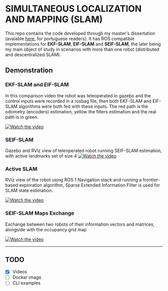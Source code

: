 
# SIMULTANEOUS LOCALIZATION AND MAPPING (SLAM)

This repo contains the code developed through my master's dissertation (avaiable [here](https://github.com/wvmcastro/dissertacao-mestrado/blob/main/tese.pdf), for portuguese readers). It has ROS compatible implementations for **EKF-SLAM**, **EIF-SLAM** and **SEIF-SLAM**, the later being my main object of study in scenarios with more than one robot (distributed and descentralized SLAM).

## Demonstration

### EKF-SLAM and EIF-SLAM
In this comparison video the robot was teleoperated in gazebo and the control inputs were recorded in a rosbag file, then both EKF-SLAM and EIF-SLAM algorithms were both fed with these inputs. The red path is the odometry (encoders) estimation, yellow the filters estimation and the real path is in green.

[![Watch the video](https://user-images.githubusercontent.com/12619298/232341967-4dd16944-a9e9-4d41-ac31-15cfefebd8fe.png)](https://www.youtube.com/watch?v=X6Tk1kcKhoI)

### SEIF-SLAM
Gazebo and RViz view of teleoperated robot running SEIF-SLAM estimation, with active landmarks set of size 4
[![Watch the video](https://user-images.githubusercontent.com/12619298/232776794-fc6a168b-2801-491c-92a4-f5b5e6302ce4.png)](https://www.youtube.com/watch?v=EpC5KOj4ka0)

### Active SLAM
RViz view of the robot using ROS 1 Navigation stack and running a frontier-based exploration algorithm, Sparse Extended Information Filter is used for SLAM state estimation.

[![Watch the video](https://user-images.githubusercontent.com/12619298/233078495-cb4df1de-a1e1-42be-b869-a7fee1a90894.png)](https://www.youtube.com/watch?v=jofORd02w0c)

### SEIF-SLAM Maps Exchange

Exchange between two robots of their information vectors and matrices, alongside with the occupancy grid map

[![Watch the video](https://user-images.githubusercontent.com/12619298/233991362-912b6276-47c3-4d01-8b60-3b8de9a5cb6c.png)](https://youtu.be/h3TKFug_y1M)

---
## TODO
 - [x] Videos
 - [ ] Docker image 
 - [ ] CLI examples
